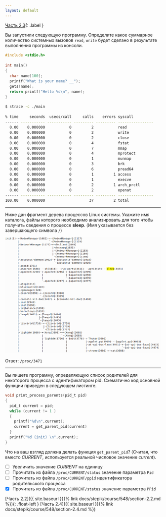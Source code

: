 ```yaml
---
layout: default
---
```


<span>[Часть 2.3](){: .label }</span>

Вы запустили следующую программу. Определите какое суммарное количество системных вызовов `read`, `write`
будет сделано в результате выполнения программы из консоли.

```c
#include <stdio.h>

int main()
{
  char name[100];
  printf("What is your name? __");
  gets(name);
  return printf("Hello %s\n", name);
}
```

```sh
$ strace -c ./main

% time     seconds  usecs/call     calls    errors syscall
------ ----------- ----------- --------- --------- ----------------
  0.00    0.000000           0         2           read
  0.00    0.000000           0         2           write
  0.00    0.000000           0         2           close
  0.00    0.000000           0         4           fstat
  0.00    0.000000           0         7           mmap
  0.00    0.000000           0         4           mprotect
  0.00    0.000000           0         1           munmap
  0.00    0.000000           0         3           brk
  0.00    0.000000           0         6           pread64
  0.00    0.000000           0         1         1 access
  0.00    0.000000           0         1           execve
  0.00    0.000000           0         2         1 arch_prctl
  0.00    0.000000           0         2           openat
------ ----------- ----------- --------- --------- ----------------
100.00    0.000000                    37         2 total
```

---

Ниже дан фрагмент дерева процессов Linux системы. Укажите имя каталога, файлы которого необходимо анализировать
для того чтобы получить сведения о процессе __sleep__. (Имя указывается без завершающего символа `/`)

![](./section-2.4-img-1.png)

Ответ: `/proc/3471`

---

Вы пишете программу, определяющую список родителей для некоторого процесса с идентификатором pid. Схематично
код основной функции приведен в следующем листинге.

```c
void print_process_parents(pid_t pid)
{
  pid_t current = pid;
  while (current != 1 ) 
  {
    printf("%d\n",current);
    current = get_parent_pid(current)
  }
  printf("%d (init) \n",current);
}
```

Что на ваш взгляд должна делать функция `get_parent_pid`? (Считая, что вместо _CURRENT_, используется реальной 
числовое значение _current_).

- [ ] Увеличить значение _CURRENT_ на единицу
- [ ] Прочитать из файла `/proc/CURRENT/status` значение параметра `Pid`
- [ ] Прочитать из файла `/proc/CURRENT/ppid` идентификатора родительского процесса
- [x] Прочитать из файла `/proc/CURRENT/status` значение параметра `PPid`

<span class="d-block text-right">
  [Часть 2.2]({{ site.baseurl }}{% link docs/stepik/course/548/section-2.2.md %}){: .float-left }
  [Часть 2.4]({{ site.baseurl }}{% link docs/stepik/course/548/section-2.4.md %})
</span>
